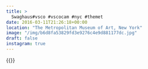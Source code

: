 ```yaml
---
title: >
  Swaghaus#vsco #vscocam #nyc #themet
date: 2016-03-11T21:26:18+00:00
location: "The Metropolitan Museum of Art, New York"
image: "/img/b6d8fa53829fd3e9276c4e9d881177dc.jpg"
draft: false
instagram: true
---
```


{{<photo src="/img/b6d8fa53829fd3e9276c4e9d881177dc.jpg">}}
